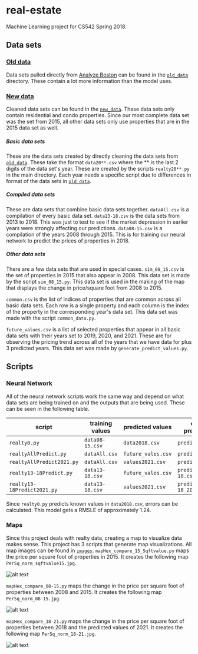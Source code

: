 # real-estate
Machine Learning project for CS542 Spring 2018.

## Data sets

### [Old data](https://github.com/joewdriver/real-estate/tree/master/old_data)

Data sets pulled directly from [Analyze Boston](https://data.boston.gov/) can be found in the [`old_data`](https://github.com/joewdriver/real-estate/tree/master/old_data) directory. These contain a lot more information than the model uses.

### [New data](https://github.com/joewdriver/real-estate/tree/master/new_data)

Cleaned data sets can be found in the [`new_data`](https://github.com/joewdriver/real-estate/tree/master/new_data). These data sets only contain residential and condo properties. Since our most complete data set was the set from 2015, all other data sets only use properties that are in the 2015 data set as well.

##### Basic data sets

These are the data sets created by directly cleaning the data sets from [`old_data`](https://github.com/joewdriver/real-estate/tree/master/old_data). These take the format `data20**.csv` where the ** is the last 2 digits of the data set's year. These are created by the scripts `realty20**.py` in the main directory. Each year needs a specific script due to differences in format of the data sets in [`old_data`](https://github.com/joewdriver/real-estate/tree/master/old_data).

##### Compiled data sets

These are data sets that combine basic data sets together. `dataAll.csv` is a compilation of every basic data set. `data13-18.csv` is the data sets from 2013 to 2018. This was just to test to see if the market depression in earlier years were strongly affecting our predictions. `data08-15.csv` is a compilation of the years 2008 through 2015. This is for training our neural network to predict the prices of properties in 2018.

##### Other data sets

There are a few data sets that are used in special cases. `sim_08_15.csv` is the set of properties in 2015 that also appear in 2008. This data set is made by the script `sim_08_15.py`. This data set is used in the making of the map that displays the change in price/square foot from 2008 to 2015.

`common.csv` is the list of indices of properties that are common across all basic data sets. Each row is a single property and each column is the index of the property in the corresponding year's data set. This data set was made with the script `common_data.py`.

`future_values.csv` is a list of selected properties that appear in all basic data sets with their years set to 2019, 2020, and 2021. These are for observing the pricing trend across all of the years that we have data for plus 3 predicted years. This data set was made by `generate_predict_values.py`.

## Scripts

### Neural Network

All of the neural network scripts work the same way and depend on what data sets are being trained on and the outputs that are being used. These can be seen in the following table.

|           script            | training values |  predicted values  |   output predictions    |
| --------------------------- | --------------- | ------------------ | ----------------------- |
| `realty0.py`                | `data08-15.csv` | `data2018.csv`     | `predict2018.csv`       |
| `realtyAllPredict.py`       | `dataAll.csv`   | `future_vales.csv` | `predict.csv`           |
| `realtyAllPredict2021.py`   | `dataAll.csv`   | `values2021.csv`   | `predict2021.csv`       |
| `realty13-18Predict.py`     | `data13-18.csv` | `future_vales.csv` | `predict13-18.csv`      |
| `realty13-18Predict2021.py` | `data13-18.csv` | `values2021.csv`   | `predict13-18_2021.csv` |

Since `realty0.py` predicts known values in `data2018.csv`, errors can be calculated. This model gets a RMSLE of approximately 1.24.

### Maps

Since this project deals with realty data, creating a map to visualize data makes sense. This project has 3 scripts that generate map visualizations. All map images can be found in [`images`](https://github.com/joewdriver/real-estate/tree/master/images). `mapHex_compare_15_Sqftvalue.py` maps the price per square foot of properties in 2015. It creates the following map `PerSq_norm_sqftvalue15.jpg`.

![alt text](https://github.com/joewdriver/real-estate/blob/master/images/PerSq_norm_sqftvalue15.jpg "2015 price per square foot")

`mapHex_compare_08-15.py` maps the change in the price per square foot of properties between 2008 and 2015. It creates the following map `PerSq_norm_08-15.jpg`.

![alt text](https://github.com/joewdriver/real-estate/blob/master/images/PerSq_norm_08-15.jpg "Change in price per square foot from 2008 to 2015")

`mapHex_compare_18-21.py` maps the change in the price per square foot of properties between 2018 and the predicted values of 2021. It creates the following map `PerSq_norm_18-21.jpg`.

![alt text](https://github.com/joewdriver/real-estate/blob/master/images/PerSq_norm_18-21.jpg "Change in price per square foot from 2018 to predicted values in 2021")